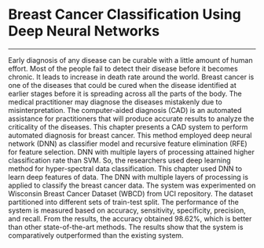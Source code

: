 # Breast Cancer Classification Using Deep Neural Networks
---
Early diagnosis of any disease can be curable with a little amount of human effort. Most of the people fail to detect their disease before it becomes chronic. It leads to increase in death rate around the world. Breast cancer is one of the diseases that could be cured when the disease identified at earlier stages before it is spreading across all the parts of the body. The medical practitioner may diagnose the diseases mistakenly due to misinterpretation. The computer-aided diagnosis (CAD) is an automated assistance for practitioners that will produce accurate results to analyze the criticality of the diseases. This chapter presents a CAD system to perform automated diagnosis for breast cancer. This method employed deep neural network (DNN) as classifier model and recursive feature elimination (RFE) for feature selection. DNN with multiple layers of processing attained higher classification rate than SVM. So, the researchers used deep learning method for hyper-spectral data classification. This chapter used DNN to learn deep features of data. The DNN with multiple layers of processing is applied to classify the breast cancer data. The system was experimented on Wisconsin Breast Cancer Dataset (WBCD) from UCI repository. The dataset partitioned into different sets of train-test split. The performance of the system is measured based on accuracy, sensitivity, specificity, precision, and recall. From the results, the accuracy obtained 98.62%, which is better than other state-of-the-art methods. The results show that the system is comparatively outperformed than the existing system.

